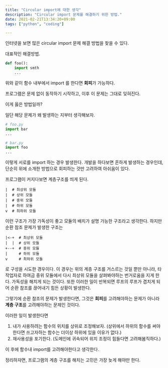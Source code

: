 ```yaml
---
title: "Circular import에 대한 생각"
description: "Circular import 문제를 해결하기 위한 방법."
date: 2021-02-21T13:34:20+09:00
tags: ["python", "coding"]

---
```


인터넷을 보면 많은 circular import 문제 해결 방법을 찾을 수 있다.

대표적인 해결방법.

```python
def foo():
    import smth
    ...
```

위와 같이 함수 내부에서 import 를 한다면 **회피**가 가능하다.

프로그램은 문제 없이 동작하기 시작하고, 이후 이 문제는 그대로 잊혀진다.

이게 옳은 방법일까?

일단 해당 문제가 왜 발생하는 지부터 생각해보자.

```python
# foo.py
import bar
...

# bar.py
import foo
...
```

이렇게 서로를 import 하는 경우 발생한다. 개발을 하다보면 흔하게 발생하는 경우인데, 단순히 위에 소개한 방법으로 회피하는 것만 고려하여 아쉬움이 있다.

프로그램이 커지다보면 계층구조를 띄게 된다.
```
|  # 최상위 모듈
|  # 상위 모듈
|  # 중위 모듈
|  # 하위 모듈
v  # 최하위 모듈
```
이런 구조가 가장 가독성이 좋고 모듈의 배치가 설명 가능한 구조라고 생각한다. 하지만 순환 참조 문제가 발생한 구조는
```
|<-+  # 최상위 모듈
|  |  # 상위 모듈
+--+  # 중위 모듈
|     # 하위 모듈
v     # 최하위 모듈
```
로 구성을 시도한 경우이다. 이 경우는 위의 계층 구조를 거스르는 것일 뿐만 아니라, 타 작업자로 하여금 중위 모듈에서 다시 최상위 모듈을 살펴봐야하는 번거로움을 지게 한다. 가독성을 해치게 되는 것이다. 또한 이러한 일이 반복되면 루프의 루프가 겹치게 되어 순환 참조를 끊어내기 힘든 상황이 발생한다.

그렇기에 순환 참조의 문제가 발생한다면, 그것은 **회피**를 고려해야하는 문제가 아니라 **계층 구조**를 고려해야하는 문제인 것이다.

이러한 일이 발생한다면 
1. 내가 사용하려는 함수의 위치를 상위로 조정해보자. (상위에서 하위의 함수를 써야한다면 쓰고자하는 함수는 더이상 하위에 있을 이유가 없다.)
2. 재사용성을 포기한다. (도메인에 귀속되어 위치 조정이 힘들다면 고려해봄직하다.)

이 후에 함수내 import를 고려해야한다고 생각한다.

정리하자면, 프로그램의 계층 구조를 해치는 고민은 가장 늦게 해야만 한다.